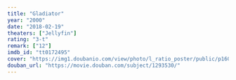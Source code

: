 ```yaml
---
title: "Gladiator"
year: "2000"
date: "2018-02-19"
theaters: ["Jellyfin"]
rating: "3-t"
remark: ["12"]
imdb_id: "tt0172495"
cover: "https://img1.doubanio.com/view/photo/l_ratio_poster/public/p1601948450.jpg"
douban_url: "https://movie.douban.com/subject/1293530/"
---
```

